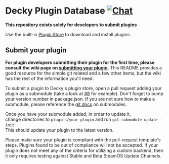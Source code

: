 # Decky Plugin Database [![Chat](https://img.shields.io/badge/chat-on%20discord-7289da.svg)](https://deckbrew.xyz/discord)

**This repository exists solely for developers to submit plugins**

Use the built-in [Plugin Store](https://wiki.deckbrew.xyz/en/user-guide/plugin-store) to download and install plugins.

## Submit your plugin

**For plugin developers submitting their plugin for the first time, please consult the wiki page on [submitting your plugin](https://wiki.deckbrew.xyz/en/plugin-dev/submitting-plugins).**
This README provides a good resource for the simple git related and a few other items, but the wiki has the rest of the information you'll need.

To submit a plugin to Decky's plugin store, open a pull request adding your plugin as a submodule (take a look at [#8](https://github.com/SteamDeckHomebrew/decky-plugin-database/pull/8) for example).
Don't forget to bump your version number in package.json.
If you are not sure how to make a submodule, please reference the [git docs](https://git-scm.com/book/en/v2/Git-Tools-Submodules) on submodules.

Once you have your submodule added, in order to update it,  
change directories to ``plugins/your-plugin`` and run ``git submodule update --init``.  
This should update your plugin to the latest version.

Please make sure your plugin is compliant with the pull-request template's steps.
Plugins found to be out of compliance will not be accepted.
If your plugin does not meet any of the criteria for utilizing a custom backend, then it only requires testing against Stable and Beta SteamOS Update Channels.
